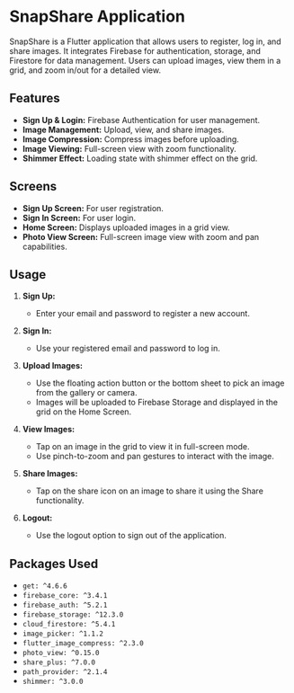 # SnapShare Application

SnapShare is a Flutter application that allows users to register, log in, and share images. It integrates Firebase for authentication, storage, and Firestore for data management. Users can upload images, view them in a grid, and zoom in/out for a detailed view.

## Features

- **Sign Up & Login:** Firebase Authentication for user management.
- **Image Management:** Upload, view, and share images.
- **Image Compression:** Compress images before uploading.
- **Image Viewing:** Full-screen view with zoom functionality.
- **Shimmer Effect:** Loading state with shimmer effect on the grid.

## Screens

- **Sign Up Screen:** For user registration.
- **Sign In Screen:** For user login.
- **Home Screen:** Displays uploaded images in a grid view.
- **Photo View Screen:** Full-screen image view with zoom and pan capabilities.

## Usage

1. **Sign Up:**
    - Enter your email and password to register a new account.

2. **Sign In:**
    - Use your registered email and password to log in.

3. **Upload Images:**
    - Use the floating action button or the bottom sheet to pick an image from the gallery or camera.
    - Images will be uploaded to Firebase Storage and displayed in the grid on the Home Screen.

4. **View Images:**
    - Tap on an image in the grid to view it in full-screen mode.
    - Use pinch-to-zoom and pan gestures to interact with the image.

5. **Share Images:**
    - Tap on the share icon on an image to share it using the Share functionality.

6. **Logout:**
    - Use the logout option to sign out of the application.

## Packages Used

- `get: ^4.6.6`
- `firebase_core: ^3.4.1`
- `firebase_auth: ^5.2.1`
- `firebase_storage: ^12.3.0`
- `cloud_firestore: ^5.4.1`
- `image_picker: ^1.1.2`
- `flutter_image_compress: ^2.3.0`
- `photo_view: ^0.15.0`
- `share_plus: ^7.0.0`
- `path_provider: ^2.1.4`
- `shimmer: ^3.0.0`



